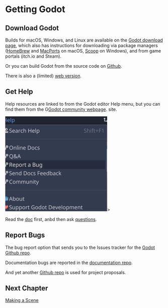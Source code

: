 # Getting Godot

## Download Godot

Builds for macOS, Windows, and Linux are available on the [Godot download page](https://godotengine.org/download),
which also has instructions for downloading via package managers ([HomeBrew](https://formulae.brew.sh/cask/godot#default) and [MacPorts](https://ports.macports.org/port/godot/) on macOS, [Scoop](https://scoop.sh/) on Windows),
and from game portals (itch.io and Steam).

Or you can build Godot from the source code on
[Github](https://github.com/godotengine/godot).

There is also a (limited) [web version](https://editor.godotengine.org/releases/latest/).

## Get Help

Help resources are linked to from the Godot editor Help menu, but you can find them from the G[Godot community webpage](https://godotengine.org/community).
 site.

<img src="images/reportbug.png" height="300">>

Read the [doc](https://docs.godotengine.org/en/stable/) first, anbd then
ask [questions](https://godotengine.org/qa/).

## Report Bugs

The bug report option that sends you to the Issues tracker for the
[Godot Github repo](https://github.com/godotengine/godot/issues).

Documentation bugs are reported in the [documentation repo](https://github.com/godotengine/godot-docs/issues).

And yet another [Github repo](https://github.com/godotengine/godot-proposals) is used for project proposals.

## Next Chapter

[Making a Scene](../chapter2/README.md)



